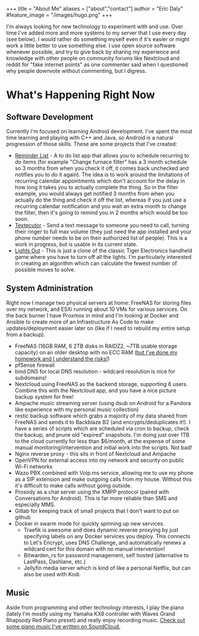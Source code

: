+++
title = "About Me"
aliases = ["about","contact"]
author = "Eric Daly"
#feature_image = "/images/hugo.png"
+++

I'm always looking for new technology to experiment with and use. Over time I've added more and more systems to my server that I use every day (see below). I would rather do something myself even if it's easier or might work a little better to use something else. I use open source software whenever possible, and try to give back by sharing my experience and knowledge with other people on community forums like Nextcloud and reddit for "fake internet points" as one commenter said when I questioned why people downvote without commenting, but I digress.

What's Happening Right Now
===

Software Development
---
Currently I'm focused on learning Android development. I've spent the most time learning and playing with C++ and Java, so Android is a natural progression of those skills. These are some projects that I've created:
- [Reminder List](https://github.com/linucksrox/ReminderList) - A to do list app that allows you to schedule recurring to do items (for example "Change furnace filter" has a 3 month schedule so 3 months from when you check it off, it comes back unchecked and notifies you to do it again). The idea is to work around the limitations of recurring calendar appointments which don't account for the delay in how long it takes you to actually complete the thing. So in the filter example, you would always get notified 3 months from when you actually do the thing and check it off the list, whereas if you just use a recurring calendar notification and you wait an extra month to change the filter, then it's going to remind you in 2 months which would be too soon.
- [Textecutor](https://github.com/linucksrox/Textecutor) - Send a text message to someone you need to call, turning their ringer to full max volume (they just need the app installed and your phone number needs to be on their authorized list of people). This is a work in progress, but is usable in its current state.
- [Lights Out](https://github.com/linucksrox/AndroidLogicPuzzle) - This is just a clone of the classic Tiger Electronics handheld game where you have to turn off all the lights. I'm particularly interested in creating an algorithm which can calculate the fewest number of possible moves to solve.

System Administration
---
Right now I manage two physical servers at home: FreeNAS for storing files over my network, and ESXi running about 10 VMs for various services. On the back burner I have Proxmox in mind and I'm looking at Docker and Ansible to create more of an Infrastructure As Code to make updates/deployment easier later on (like if I need to rebuild my entire setup from a backup).
- FreeNAS (16GB RAM, 6 2TB disks in RAIDZ2, ~7TB usable storage capacity) on an older desktop with no ECC RAM ([but I've done my homework and I understand the risks!](https://jrs-s.net/2015/02/03/will-zfs-and-non-ecc-ram-kill-your-data/))
- pfSense firewall
- bind DNS for local DNS resolution - wildcard resolution is nice for subdomains!
- Nextcloud using FreeNAS as the backend storage, supporting 6 users. Combine this with the Nextcloud app, and you have a nice picture backup system for free!
- Ampache music streaming server (using dsub on Android for a Pandora like experience with my personal music collection)
- restic backup software which grabs a majority of my data shared from FreeNAS and sends it to Backblaze B2 (and encrypts/deduplicates it!). I have a series of scripts which are scheduled via cron to backup, check the backup, and prune old "expired" snapshots. I'm doing just over 1TB to the cloud currently for less than $6/month, at the expense of some manual monitoring/intervention and initial work into the scripts. Not bad!
- Nginx reverse proxy - this sits in front of Nextcloud and Ampache
- OpenVPN for external access into my network and security on public Wi-Fi networks
- Wazo PBX combined with Voip.ms service, allowing me to use my phone as a SIP extension and make outgoing calls from my house. Without this it's difficult to make calls without going outside.
- Prosody as a chat server using the XMPP protocol (paired with Conversations for Android). This is far more reliable than SMS and especially MMS.
- Gitlab for keeping track of small projects that I don't want to put on github
- Docker in swarm mode for quickly spinning up new services.
  - Traefik is awesome and does dynamic reverse proxying by just specifying labels on any Docker services you deploy. This connects to Let's Encrypt, uses DNS Challenge, and automatically renews a wildcard cert for this domain with no manual intervention!
  - Bitwarden_rs for password management, self hosted (alternative to LastPass, Dashlane, etc.)
  - Jellyfin media server which is kind of like a personal Netflix, but can also be used with Kodi.

Music
---
Aside from programming and other technology interests, I play the piano (lately I'm mostly using my Yamaha KX8 controller with Waves Grand Rhapsody Red Piano preset) and really enjoy recording music. [Check out some piano music I've written on SoundCloud.](https://soundcloud.com/linucksrox)
